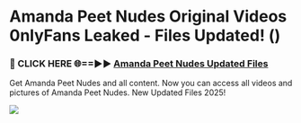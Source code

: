 # Amanda Peet Nudes Original Videos 0nlyFans Leaked - Files Updated! ()

<h3>🔴 CLICK HERE 🌐==►► <a href="https://tinyurl.com/2p9ay9w9" rel="nofollow">Amanda Peet Nudes Updated Files</a></h3>

Get Amanda Peet Nudes and all content. Now you can access all videos and pictures of Amanda Peet Nudes. New Updated Files 2025!

[![](https://i.imgur.com/KQgVmj3.gif)](https://tinyurl.com/2p9ay9w9)
